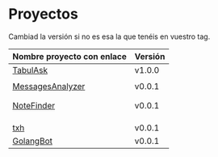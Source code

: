 # Proyectos

Cambiad la versión si no es esa la que tenéis en vuestro tag.

| Nombre proyecto con enlace                                              | Versión |
|-------------------------------------------------------------------------|---------|
| [TabulAsk](https://github.com/Curso-DA-Python-I/TabulAsk) | v1.0.0 |
| | |
| [MessagesAnalyzer](https://github.com/BotAnalyzer/MessagesAnalyzer) | v0.0.1 |
| | |
| | |
| [NoteFinder](https://github.com/Python-V-AgilGRX/NoteFinder)            | v0.0.1 |
| | |
| | |
| | |
| [txh](https://github.com/typescript-caterpillar/txh)            | v0.0.1 |
| [GolangBot](https://github.com/GolangParty/GolangRepo)          | v0.0.1 |

